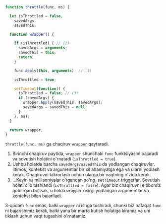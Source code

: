 ```js demo
function throttle(func, ms) {

  let isThrottled = false,
    savedArgs,
    savedThis;

  function wrapper() {

    if (isThrottled) { // (2)
      savedArgs = arguments;
      savedThis = this;
      return;
    }

    func.apply(this, arguments); // (1)

    isThrottled = true;

    setTimeout(function() {
      isThrottled = false; // (3)
      if (savedArgs) {
        wrapper.apply(savedThis, savedArgs);
        savedArgs = savedThis = null;
      }
    }, ms);
  }

  return wrapper;
}
```

`throttle(func, ms)` ga chaqiruv `wrapper` qaytaradi.

1. Birinchi chaqiruv paytida, `wrapper` shunchaki `func` funktsiyasini bajaradi va sovutish holatini o'rnatadi (`isThrottled = true`).
2. Ushbu holatda barcha `savedArgs/savedThis` da yodlangan chaqiruvlar. Iltimos, kontekst va argumentlar bir xil ahamiyatga ega va ularni yodlash kerak. Chaqiruvni takrorlash uchun ularga bir vaqtning o'zida kerak.
3. ...Keyin `ms` millisoniyalar o'tgandan so'ng, `setTimeout` triggerlar. Sovutish holati olib tashlandi (`isThrottled = false`). Agar biz chaqiruvni e'tiborsiz qoldirgan bo'lsak, u holda `wrapper` oxirgi yodlangan argumentlar va kontekst bilan bajariladi.

3-qadam `func` emas, balki `wrapper` ni ishga tushiradi, chunki biz nafaqat `func` ni bajarishimiz kerak, balki yana bir marta kutish holatiga kiramiz va uni tiklash uchun vaqt tugashini o'rnatamiz.
